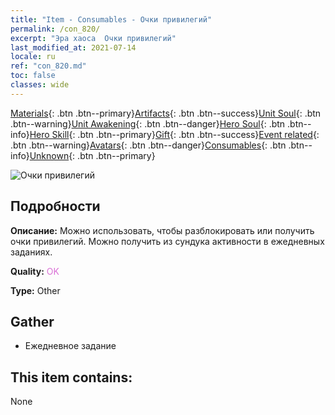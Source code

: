 ```yaml
---
title: "Item - Consumables - Очки привилегий"
permalink: /con_820/
excerpt: "Эра хаоса  Очки привилегий"
last_modified_at: 2021-07-14
locale: ru
ref: "con_820.md"
toc: false
classes: wide
---
```

 [Materials](/ItemsRU/){: .btn .btn--primary}[Artifacts](/ItemsRU/Artifacts/){: .btn .btn--success}[Unit Soul](/ItemsRU/UnitSoul/){: .btn .btn--warning}[Unit Awakening](/ItemsRU/UnitAwakening/){: .btn .btn--danger}[Hero Soul](/ItemsRU/HeroSoul/){: .btn .btn--info}[Hero Skill](/ItemsRU/HeroSkill/){: .btn .btn--primary}[Gift](/ItemsRU/Gift/){: .btn .btn--success}[Event related](/ItemsRU/Events/){: .btn .btn--warning}[Avatars](/ItemsRU/Avatars/){: .btn .btn--danger}[Consumables](/ItemsRU/Consumables/){: .btn .btn--info}[Unknown](/ItemsRU/Unknown/){: .btn .btn--primary}

 ![Очки привилегий](/images/t/i_310001.png)

## Подробности
 **Описание:** Можно использовать, чтобы разблокировать или получить очки привилегий. Можно получить из сундука активности в ежедневных заданиях.

 **Quality:** <span style="color: #DA70D6">OK</span>

 **Type:** Other

## Gather

*    Ежедневное задание 

## This item contains:

  None


